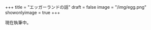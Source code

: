 +++
title = "エッガーランドの話"
draft = false
image = "/img/egg.png"
showonlyimage = true
+++

<!--more-->
現在執筆中。